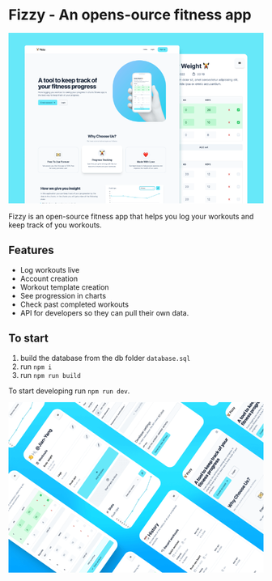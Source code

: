 # Fizzy - An opens-ource fitness app

![Showcase](/client/img/fizzy-thumbnail.png)

Fizzy is an open-source fitness app that helps you log your workouts and keep track of you workouts.

## Features
- Log workouts live
- Account creation
- Workout template creation
- See progression in charts
- Check past completed workouts
- API for developers so they can pull their own data.

## To start
1. build the database from the db folder `database.sql`
2. run `npm i`
3. run `npm run build`

To start developing run `npm run dev`.

![Showcase](/client/img/fizzy-showcase.png)